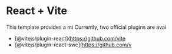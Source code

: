 # React + Vite

This template provides a mi
Currently, two official plugins are avai

- [@vitejs/plugin-react](https://github.com/vite
- [@vitejs/plugin-react-swc](https://github.com/v
